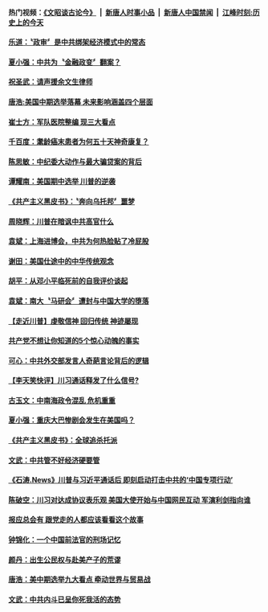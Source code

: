 #### 热门视频：[《文昭谈古论今》](https://github.com/gfw-breaker/wenzhao/blob/master/README.md?t=11090033) &nbsp;|&nbsp; [新唐人时事小品](https://github.com/gfw-breaker/ntdtv-comedy/blob/master/README.md?t=11090033) &nbsp;|&nbsp; [新唐人中国禁闻](https://github.com/gfw-breaker/ntdtv-news/blob/master/README.md?t=11090033) &nbsp;|&nbsp; [江峰时刻:历史上的今天](https://github.com/gfw-breaker/today-in-history/blob/master/README.md?t=11090033) 

#### [乐道：〝政审〞是中共绑架经济模式中的常态](../pages/news207/a1398568.md?t=11090033) 



#### [夏小强：中共为〝金融政变〞翻案？](../pages/news207/a1398526.md?t=11090033) 

#### [祝圣武：请声援余文生律师](../pages/news207/a1398525.md?t=11090033) 

#### [唐浩:美国中期选举落幕 未来影响涵盖四个层面](../pages/news207/a1398524.md?t=11090033) 

#### [崔士方：军队医院整编 现三大看点](../pages/news207/a1398468.md?t=11090033) 

#### [千百度：耄龄癌末患者为何五十天神奇康复？](../pages/news207/a1398455.md?t=11090033) 

#### [陈思敏：中纪委大动作与最大骗贷案的背后](../pages/news207/a1398454.md?t=11090033) 

#### [谭耀南：美国期中选举 川普的逆袭](../pages/news207/a1398453.md?t=11090033) 

#### [《共产主义黑皮书》：〝奔向乌托邦〞噩梦](../pages/news207/a1398452.md?t=11090033) 

#### [周晓辉：川普在暗讽中共高官什么](../pages/news207/a1398423.md?t=11090033) 

#### [袁斌：上海进博会，中共为何热脸贴了冷屁股](../pages/news207/a1398420.md?t=11090033) 

#### [谢田：美国仕途中的中华传统观念](../pages/news207/a1398419.md?t=11090033) 

#### [胡平：从邓小平临死前的自我评价谈起](../pages/news207/a1398418.md?t=11090033) 


#### [袁斌：南大〝马研会〞遭封与中国大学的堕落](../pages/news207/a1398390.md?t=11090033) 

#### [【走近川普】虔敬信神 回归传统 神迹屡现](../pages/news207/a1398360.md?t=11090033) 

#### [共产党不想让你知道的5个惊心动魄的事实](../pages/news207/a1395554.md?t=11090033) 

#### [可心：中共外交部发言人奇葩言论背后的逻辑](../pages/news207/a1398028.md?t=11090033) 

#### [【李天笑快评】川习通话释发了什么信号?](../pages/news207/a1398231.md?t=11090033) 

#### [古玉文：中南海政令混乱 危机重重](../pages/news207/a1398185.md?t=11090033) 

#### [夏小强：重庆大巴惨剧会发生在美国吗？](../pages/news207/a1398183.md?t=11090033) 

#### [《共产主义黑皮书》：全球追杀托派](../pages/news207/a1398182.md?t=11090033) 

#### [文武：中共管不好经济硬要管](../pages/news207/a1398181.md?t=11090033) 


#### [《石涛.News》川普与习近平通话后 即刻启动打击中共的‘中国专项行动’](../pages/news207/a1398111.md?t=11090033) 

#### [陈破空：川习对达成协议表乐观 美国大使开始与中国网民互动 军演利剑指向谁](../pages/news207/a1398110.md?t=11090033) 


#### [报应总会有 跟党走的人都应该看看这个故事](../pages/news207/a1397844.md?t=11090033) 


#### [钟锦化：一个中国前法官的刑场记忆](../pages/news207/a1397985.md?t=11090033) 

#### [颜丹：出生公民权与赴美产子的荒谬](../pages/news207/a1397983.md?t=11090033) 

#### [唐浩：美中期选举九大看点 牵动世界与贸易战](../pages/news207/a1397982.md?t=11090033) 

#### [文武：中共内斗已呈你死我活的态势](../pages/news207/a1397851.md?t=11090033) 

